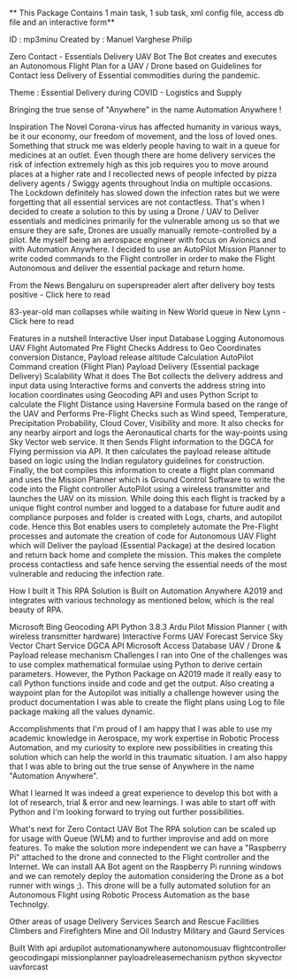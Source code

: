 ** This Package Contains 1 main task, 1 sub task, xml config file, access db file and an interactive form**

ID : mp3minu
Created by : Manuel Varghese Philip

Zero Contact - Essentials Delivery UAV Bot
The Bot creates and executes an Autonomous Flight Plan for a UAV / Drone based on Guidelines for Contact less Delivery of Essential commodities during the pandemic.

Theme : Essential Delivery during COVID - Logistics and Supply 

Bringing the true sense of "Anywhere" in the name Automation Anywhere !
 

Inspiration
The Novel Corona-virus has affected humanity in various ways, be it our economy, our freedom of movement, and the loss of loved ones. Something that struck me was elderly people having to wait in a queue for medicines at an outlet. Even though there are home delivery services the risk of infection extremely high as this job requires you to move around places at a higher rate and I recollected news of people infected by pizza delivery agents / Swiggy agents throughout India on multiple occasions. The Lockdown definitely has slowed down the infection rates but we were forgetting that all essential services are not contactless. That's when I decided to create a solution to this by using a Drone / UAV to Deliver essentials and medicines primarily for the vulnerable among us so that we ensure they are safe, Drones are usually manually remote-controlled by a pilot. Me myself being an aerospace engineer with focus on Avionics and with Automation Anywhere. I decided to use an AutoPilot Mission Planner to write coded commands to the Flight controller in order to make the Flight Autonomous and deliver the essential package and return home.

From the News
Bengaluru on superspreader alert after delivery boy tests positive - Click here to read

83-year-old man collapses while waiting in New World queue in New Lynn - Click here to read

Features in a nutshell
Interactive User input
Database Logging
Autonomous UAV Flight
Automated Pre Flight Checks
Address to Geo Coordinates conversion
Distance, Payload release altitude Calculation
AutoPilot Command creation (Flight Plan)
Payload Delivery (Essential package Delivery)
Scalability
What it does
The Bot collects the delivery address and input data using Interactive forms and converts the address string into location coordinates using Geocoding API and uses Python Script to calculate the Flight Distance using Haversine Formula based on the range of the UAV and Performs Pre-Flight Checks such as Wind speed, Temperature, Precipitation Probability, Cloud Cover, Visibility and more. It also checks for any nearby airport and logs the Aeronautical charts for the way-points using Sky Vector web service. It then Sends Flight information to the DGCA for Flying permission via API. It then calculates the payload release altitude based on logic using the Indian regulatory guidelines for construction. Finally, the bot compiles this information to create a flight plan command and uses the Mission Planner which is Ground Control Software to write the code into the Flight controller AutoPilot using a wireless transmitter and launches the UAV on its mission. While doing this each flight is tracked by a unique flight control number and logged to a database for future audit and compliance purposes and folder is created with Logs, charts, and autopilot code. Hence this Bot enables users to completely automate the Pre-Flight processes and automate the creation of code for Autonomous UAV Flight which will Deliver the payload (Essential Package) at the desired location and return back home and complete the mission. This makes the complete process contactless and safe hence serving the essential needs of the most vulnerable and reducing the infection rate.

How I built it
This RPA Solution is Built on Automation Anywhere A2019 and integrates with various technology as mentioned below, which is the real beauty of RPA.

Microsoft Bing Geocoding API
Python 3.8.3
Ardu Pilot Mission Planner ( with wireless transmitter hardware)
Interactive Forms
UAV Forecast Service
Sky Vector Chart Service
DGCA API
Microsoft Access Database
UAV / Drone & Payload release mechanism
Challenges I ran into
One of the challenges was to use complex mathematical formulae using Python to derive certain parameters. However, the Python Package on A2019 made it really easy to call Python functions inside and code and get the output. Also creating a waypoint plan for the Autopilot was initially a challenge however using the product documentation I was able to create the flight plans using Log to file package making all the values dynamic.

Accomplishments that I'm proud of
I am happy that I was able to use my academic knowledge in Aerospace, my work expertise in Robotic Process Automation, and my curiosity to explore new possibilities in creating this solution which can help the world in this traumatic situation. I am also happy that I was able to bring out the true sense of Anywhere in the name "Automation Anywhere".

What I learned
It was indeed a great experience to develop this bot with a lot of research, trial & error and new learnings. I was able to start off with Python and I'm looking forward to trying out further possibilities.

What's next for Zero Contact UAV Bot
The RPA solution can be scaled up for usage with Queue (WLM) and to further improvise and add on more features. To make the solution more independent we can have a "Raspberry Pi" attached to the drone and connected to the Flight controller and the Internet. We can install AA Bot agent on the Raspberry Pi running windows and we can remotely deploy the automation considering the Drone as a bot runner with wings ;). This drone will be a fully automated solution for an Autonomous Flight using Robotic Process Automation as the base Technolgy.

Other areas of usage
Delivery Services
Search and Rescue Facilities
Climbers and Firefighters
Mine and Oil Industry
Military and Gaurd Services


Built With
api
ardupilot
automationanywhere
autonomousuav
flightcontroller
geocodingapi
missionplanner
payloadreleasemechanism
python
skyvector
uavforcast